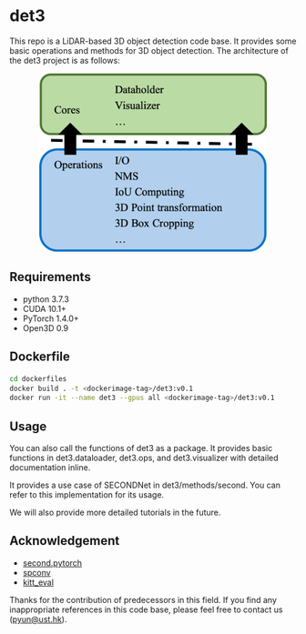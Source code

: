 # det3

This repo is a LiDAR-based 3D object detection code base.
It provides some basic operations and methods for 3D object detection.
The architecture of the det3 project is as follows:

<p align="center">
<img src="./figure/det3_v0.1_arch.png"alt="drawing" width="400"/>
</p>

## Requirements

- python 3.7.3
- CUDA 10.1+
- PyTorch 1.4.0+
- Open3D 0.9

## Dockerfile

```sh
cd dockerfiles
docker build . -t <dockerimage-tag>/det3:v0.1
docker run -it --name det3 --gpus all <dockerimage-tag>/det3:v0.1
```

## Usage

You can also call the functions of det3 as a package. It provides basic functions in det3.dataloader, det3.ops, and det3.visualizer
with detailed documentation inline.

It provides a use case of SECONDNet in det3/methods/second. You can refer to this implementation for its usage.

We will also provide more detailed tutorials in the future.

## Acknowledgement

- [second.pytorch](https://github.com/traveller59/second.pytorch)
- [spconv](https://github.com/traveller59/spconv)
- [kitt_eval](https://github.com/prclibo/kitti_eval)

Thanks for the contribution of predecessors in this field.
If you find any inappropriate references in this code base,
please feel free to contact us (pyun@ust.hk).
